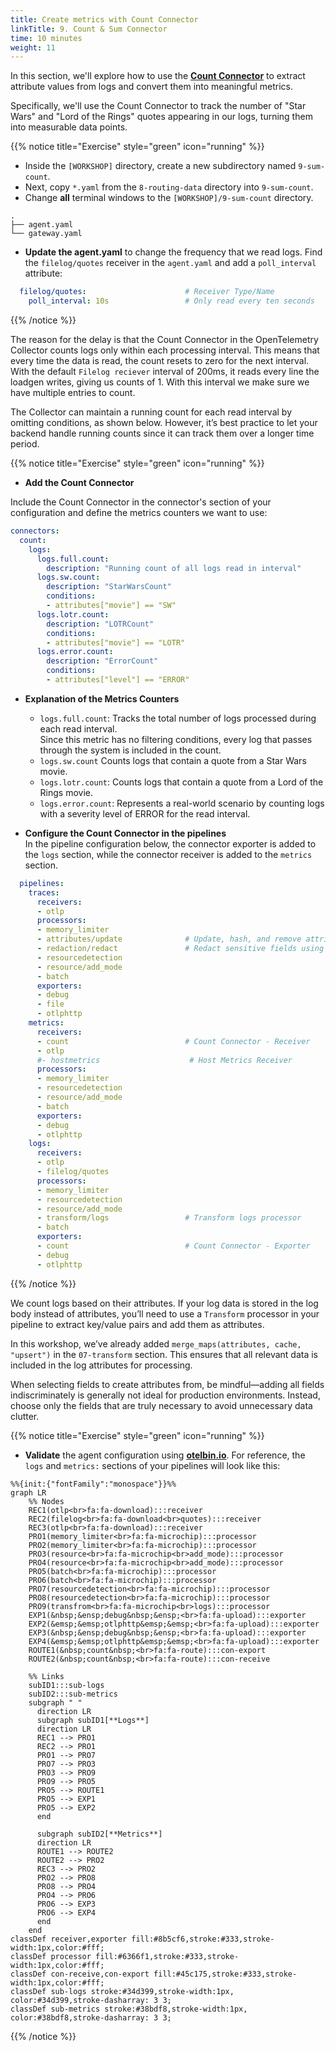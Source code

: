 ```yaml
---
title: Create metrics with Count Connector
linkTitle: 9. Count & Sum Connector
time: 10 minutes
weight: 11
---
```

In this section, we'll explore how to use the [**Count Connector**](https://github.com/open-telemetry/opentelemetry-collector-contrib/tree/main/connector/countconnector) to extract attribute values from logs and convert them into meaningful metrics.

Specifically, we'll use the Count Connector to track the number of "Star Wars" and "Lord of the Rings" quotes appearing in our logs, turning them into measurable data points.

{{% notice title="Exercise" style="green" icon="running" %}}

- Inside the `[WORKSHOP]` directory, create a new subdirectory named `9-sum-count`.
- Next, copy `*.yaml` from the `8-routing-data` directory into `9-sum-count`.
- Change **all** terminal windows to the `[WORKSHOP]/9-sum-count` directory.

```text { title="Updated Directory Structure" }
.
├── agent.yaml
└── gateway.yaml
```

- **Update the agent.yaml** to change the frequency that we read logs.
Find the `filelog/quotes` receiver in the `agent.yaml` and add a `poll_interval` attribute:

```yaml
  filelog/quotes:                      # Receiver Type/Name
    poll_interval: 10s                 # Only read every ten seconds 
```
  
{{% /notice %}}

The reason for the delay is that the Count Connector in the OpenTelemetry Collector counts logs only within each processing interval. This means that every time the data is read, the count resets to zero for the next interval. With the default `Filelog reciever` interval of 200ms, it reads every line the loadgen writes, giving us counts of 1. With this interval we make sure we have multiple entries to count.

The Collector can maintain a running count for each read interval by omitting conditions, as shown below. However, it’s best practice to let your backend handle running counts since it can track them over a longer time period.

{{% notice title="Exercise" style="green" icon="running" %}}

- **Add the Count Connector**

Include the Count Connector in the connector's section of your configuration and define the metrics counters we want to use:

```yaml
connectors:
  count:
    logs:
      logs.full.count:
        description: "Running count of all logs read in interval"
      logs.sw.count:
        description: "StarWarsCount"
        conditions:
        - attributes["movie"] == "SW"
      logs.lotr.count:
        description: "LOTRCount"
        conditions:
        - attributes["movie"] == "LOTR"
      logs.error.count:
        description: "ErrorCount"
        conditions:
        - attributes["level"] == "ERROR"
```

- **Explanation of the Metrics Counters**

  - `logs.full.count`: Tracks the total number of logs processed during each read interval.  
  Since this metric has no filtering conditions, every log that passes through the system is included in the count. 
  - `logs.sw.count` Counts logs that contain a quote from a Star Wars movie.
  - `logs.lotr.count`: Counts logs that contain a quote from a Lord of the Rings movie.
  - `logs.error.count`: Represents a real-world scenario by counting logs with a severity level of ERROR for the read interval.

- **Configure the Count Connector in the pipelines**  
In the pipeline configuration below, the connector exporter is added to the `logs` section, while the connector receiver is added to the `metrics` section.

```yaml
  pipelines:
    traces:
      receivers:
      - otlp
      processors:
      - memory_limiter
      - attributes/update              # Update, hash, and remove attributes
      - redaction/redact               # Redact sensitive fields using regex
      - resourcedetection
      - resource/add_mode
      - batch
      exporters:
      - debug
      - file
      - otlphttp
    metrics:
      receivers:
      - count                          # Count Connector - Receiver
      - otlp
      #- hostmetrics                    # Host Metrics Receiver
      processors:
      - memory_limiter
      - resourcedetection
      - resource/add_mode
      - batch
      exporters:
      - debug
      - otlphttp
    logs:
      receivers:
      - otlp
      - filelog/quotes
      processors:
      - memory_limiter
      - resourcedetection
      - resource/add_mode
      - transform/logs                 # Transform logs processor
      - batch
      exporters:
      - count                          # Count Connector - Exporter
      - debug
      - otlphttp
```

{{% /notice %}}

We count logs based on their attributes. If your log data is stored in the log body instead of attributes, you’ll need to use a `Transform` processor in your pipeline to extract key/value pairs and add them as attributes.

In this workshop, we’ve already added `merge_maps(attributes, cache, "upsert")` in the `07-transform` section. This ensures that all relevant data is included in the log attributes for processing.

When selecting fields to create attributes from, be mindful—adding all fields indiscriminately is generally not ideal for production environments. Instead, choose only the fields that are truly necessary to avoid unnecessary data clutter.

{{% notice title="Exercise" style="green" icon="running" %}}

- **Validate** the agent configuration using **[otelbin.io](https://www.otelbin.io/)**. For reference, the `logs` and `metrics:` sections of your pipelines will look like this:

```mermaid
%%{init:{"fontFamily":"monospace"}}%%
graph LR
    %% Nodes
    REC1(otlp<br>fa:fa-download):::receiver
    REC2(filelog<br>fa:fa-download<br>quotes):::receiver
    REC3(otlp<br>fa:fa-download):::receiver
    PRO1(memory_limiter<br>fa:fa-microchip):::processor
    PRO2(memory_limiter<br>fa:fa-microchip):::processor
    PRO3(resource<br>fa:fa-microchip<br>add_mode):::processor
    PRO4(resource<br>fa:fa-microchip<br>add_mode):::processor
    PRO5(batch<br>fa:fa-microchip):::processor
    PRO6(batch<br>fa:fa-microchip):::processor
    PRO7(resourcedetection<br>fa:fa-microchip):::processor
    PRO8(resourcedetection<br>fa:fa-microchip):::processor
    PRO9(transfrom<br>fa:fa-microchip<br>logs):::processor
    EXP1(&nbsp;&ensp;debug&nbsp;&ensp;<br>fa:fa-upload):::exporter
    EXP2(&emsp;&emsp;otlphttp&emsp;&emsp;<br>fa:fa-upload):::exporter
    EXP3(&nbsp;&ensp;debug&nbsp;&ensp;<br>fa:fa-upload):::exporter
    EXP4(&emsp;&emsp;otlphttp&emsp;&emsp;<br>fa:fa-upload):::exporter
    ROUTE1(&nbsp;count&nbsp;<br>fa:fa-route):::con-export
    ROUTE2(&nbsp;count&nbsp;<br>fa:fa-route):::con-receive

    %% Links
    subID1:::sub-logs
    subID2:::sub-metrics
    subgraph " " 
      direction LR
      subgraph subID1[**Logs**]
      direction LR
      REC1 --> PRO1
      REC2 --> PRO1
      PRO1 --> PRO7
      PRO7 --> PRO3
      PRO3 --> PRO9
      PRO9 --> PRO5
      PRO5 --> ROUTE1
      PRO5 --> EXP1
      PRO5 --> EXP2
      end
      
      subgraph subID2[**Metrics**]
      direction LR
      ROUTE1 --> ROUTE2       
      ROUTE2 --> PRO2
      REC3 --> PRO2
      PRO2 --> PRO8
      PRO8 --> PRO4
      PRO4 --> PRO6
      PRO6 --> EXP3
      PRO6 --> EXP4
      end
    end
classDef receiver,exporter fill:#8b5cf6,stroke:#333,stroke-width:1px,color:#fff;
classDef processor fill:#6366f1,stroke:#333,stroke-width:1px,color:#fff;
classDef con-receive,con-export fill:#45c175,stroke:#333,stroke-width:1px,color:#fff;
classDef sub-logs stroke:#34d399,stroke-width:1px, color:#34d399,stroke-dasharray: 3 3;
classDef sub-metrics stroke:#38bdf8,stroke-width:1px, color:#38bdf8,stroke-dasharray: 3 3;
```

{{% /notice %}}
